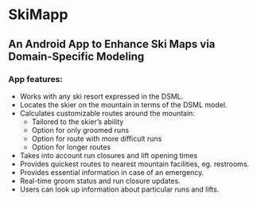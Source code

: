 # SkiMapp
## An Android App to Enhance Ski Maps via Domain-Specific Modeling

### App features:
* Works with any ski resort expressed in the DSML.
* Locates the skier on the mountain in terms of the DSML model. 
* Calculates customizable routes around the mountain:
  * Tailored to the skier’s ability
  * Option for only groomed runs
  * Option for route with more difficult runs
  * Option for longer routes
* Takes into account run closures and lift opening times
* Provides quickest routes to nearest mountain facilities, eg. restrooms.
* Provides essential information in case of an emergency.
* Real-time groom status and run closure updates.
* Users can look up information about particular runs and lifts. 
